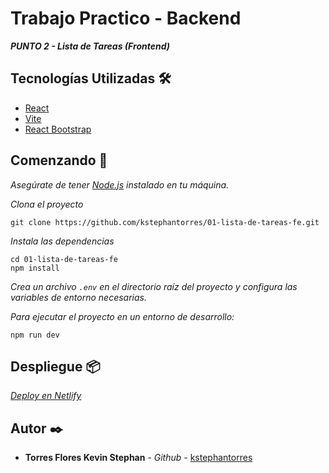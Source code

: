 # Trabajo Practico - Backend

_**PUNTO 2 - Lista de Tareas (Frontend)**_

## Tecnologías Utilizadas 🛠️

- [React](https://es.react.dev/)
- [Vite](https://vitejs.dev/)
- [React Bootstrap](https://react-bootstrap.netlify.app/)

## Comenzando 🚀

_Asegúrate de tener [Node.js](https://nodejs.org/) instalado en tu máquina._

_Clona el proyecto_
```
git clone https://github.com/kstephantorres/01-lista-de-tareas-fe.git
``` 

_Instala las dependencias_

```
cd 01-lista-de-tareas-fe
npm install
```

_Crea un archivo `.env` en el directorio raíz del proyecto y configura las variables de entorno necesarias._

_Para ejecutar el proyecto en un entorno de desarrollo:_
  
```
npm run dev
```

## Despliegue 📦

_[Deploy en Netlify](https://01-lista-de-tareas-fe.netlify.app/)_

## Autor ✒️

* **Torres Flores Kevin Stephan** - *Github* - [kstephantorres](https://github.com/kstephantorres)
